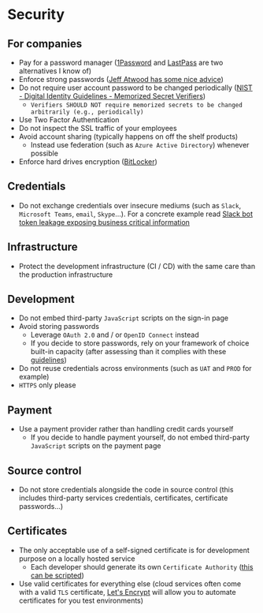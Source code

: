 # Security

## For companies

- Pay for a password manager ([1Password][1password] and [LastPass][lastpass] are two alternatives I know of)
- Enforce strong passwords ([Jeff Atwood has some nice advice][jeff-atwood-password])
- Do not require user account password to be changed periodically ([NIST - Digital Identity Guidelines - Memorized Secret Verifiers][nist-digital-identity-guidelines])
  - `Verifiers SHOULD NOT require memorized secrets to be changed arbitrarily (e.g., periodically)`
- Use Two Factor Authentication
- Do not inspect the SSL traffic of your employees
- Avoid account sharing (typically happens on off the shelf products)
  - Instead use federation (such as `Azure Active Directory`) whenever possible
- Enforce hard drives encryption ([BitLocker][bitlocker])

## Credentials

- Do not exchange credentials over insecure mediums (such as `Slack`, `Microsoft Teams`, `email`, `Skype`...). For a concrete example read [Slack bot token leakage exposing business critical information][slack-credentials]

## Infrastructure

- Protect the development infrastructure (CI / CD) with the same care than the production infrastructure

## Development

- Do not embed third-party `JavaScript` scripts on the sign-in page
- Avoid storing passwords
  - Leverage `OAuth 2.0` and / or `OpenID Connect` instead
  - If you decide to store passwords, rely on your framework of choice built-in capacity (after assessing than it complies with these [guidelines][nist-digital-identity-guidelines])
- Do not reuse credentials across environments (such as `UAT` and `PROD` for example)
- `HTTPS` only please

## Payment

- Use a payment provider rather than handling credit cards yourself
  - If you decide to handle payment yourself, do not embed third-party `JavaScript` scripts on the payment page

## Source control

- Do not store credentials alongside the code in source control (this includes third-party services credentials, certificates, certificate passwords...)

## Certificates

- The only acceptable use of a self-signed certificate is for development purpose on a locally hosted service
  - Each developer should generate its own `Certificate Authority` ([this can be scripted](../tls/README.md))
- Use valid certificates for everything else (cloud services often come with a valid `TLS` certificate, [Let's Encrypt][lets-encrypt] will allow you to automate certificates for you test environments)

[jeff-atwood-password]: https://blog.codinghorror.com/password-rules-are-bullshit/
[slack-credentials]: https://labs.detectify.com/2016/04/28/slack-bot-token-leakage-exposing-business-critical-information/
[1password]: https://1password.com/teams/pricing/
[lastpass]: https://www.lastpass.com/business-password-manager
[nist-digital-identity-guidelines]: https://pages.nist.gov/800-63-3/sp800-63b.html#-5112-memorized-secret-verifiers
[lets-encrypt]: https://letsencrypt.org/
[bitlocker]: https://docs.microsoft.com/en-us/windows/security/information-protection/bitlocker/bitlocker-overview
